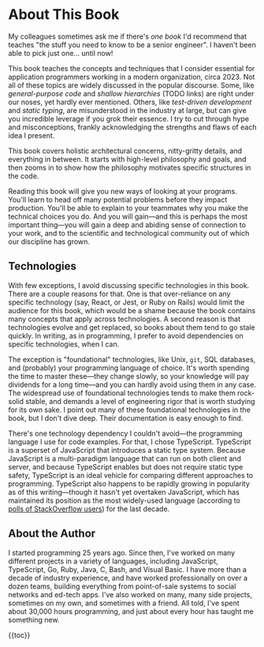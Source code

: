 # About This Book

My colleagues sometimes ask me if there's _one book_ I'd recommend that teaches "the stuff you need to know to be a senior engineer". I haven't been able to pick just one... until now!

This book teaches the concepts and techniques that I consider essential for application programmers working in a modern organization, circa 2023. Not all of these topics are widely discussed in the popular discourse. Some, like _general-purpose code_ and _shallow hierarchies_ (TODO links) are right under our noses, yet hardly ever mentioned. Others, like _test-driven development_ and _static typing_, are misunderstood in the industry at large, but can give you incredible leverage if you grok their essence. I try to cut through hype and misconceptions, frankly acknowledging the strengths and flaws of each idea I present.

This book covers holistic architectural concerns, nitty-gritty details, and everything in between. It starts with high-level philosophy and goals, and then zooms in to show how the philosophy motivates specific structures in the code.

Reading this book will give you new ways of looking at your programs. You'll learn to head off many potential problems before they impact production. You'll be able to explain to your teammates why you make the technical choices you do. And you will gain—and this is perhaps the most important thing—you will gain a deep and abiding sense of connection to your work, and to the scientific and technological community out of which our discipline has grown.

## Technologies

With few exceptions, I avoid discussing specific technologies in this book. There are a couple reasons for that. One is that over-reliance on any specific technology (say, React, or Jest, or Ruby on Rails) would limit the audience for this book, which would be a shame because the book contains many concepts that apply across technologies. A second reason is that technologies evolve and get replaced, so books about them tend to go stale quickly. In writing, as in programming, I prefer to avoid dependencies on specific technologies, when I can.

The exception is "foundational" technologies, like Unix, `git`, SQL databases, and (probably) your programming language of choice. It's worth spending the time to master these—they change slowly, so your knowledge will pay dividends for a long time—and you can hardly avoid using them in any case. The widespread use of foundational technologies tends to make them rock-solid stable, and demands a level of engineering rigor that is worth studying for its own sake. I point out many of these foundational technologies in the book, but I don't dive deep. Their documentation is easy enough to find.

There's one technology dependency I couldn't avoid—the programming language I use for code examples. For that, I chose TypeScript. TypeScript is a superset of JavaScript that introduces a static type system. Because JavaScript is a multi-paradigm language that can run on both client and server, and because TypeScript enables but does not require static type safety, TypeScript is an ideal vehicle for comparing different approaches to programming. TypeScript also happens to be rapidly growing in popularity as of this writing—though it hasn't yet overtaken JavaScript, which has maintained its position as the most widely-used language (according to [polls of StackOverflow users](https://insights.stackoverflow.com/survey/2020#most-popular-technologies)) for the last decade.

## About the Author

I started programming 25 years ago. Since then, I've worked on many different projects in a variety of languages, including JavaScript, TypeScript, Go, Ruby, Java, C, Bash, and Visual Basic. I have more than a decade of industry experience, and have worked professionally on over a dozen teams, building everything from point-of-sale systems to social networks and ed-tech apps. I've also worked on many, many side projects, sometimes on my own, and sometimes with a friend. All told, I've spent about 30,000 hours programming, and just about every hour has taught me something new.

{{toc}}

